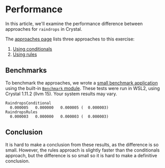 # Performance

In this article, we'll examine the performance difference between approaches for `raindrops` in Crystal.

The [approaches page][approaches] lists three approaches to this exercise:

1. [Using conditionals][approach-conditionals]
2. [Using rules][approach-rules]

## Benchmarks

To benchmark the approaches, we wrote a [small benchmark application][benchmark-application] using the built-in [`Benchmark` module][benchmark-module].
These tests were run in WSL2, using Crystal 1.11.2 (llvm 15).
Your system results may vary.

```
RaindropsConditional
  0.000005   0.000000   0.000005 (  0.000003)
RaindropsRules
  0.000003   0.000000   0.000003 (  0.000003)
```

## Conclusion

It is hard to make a conclusion from these results, as the difference is so small.
However, the rules approach is slightly faster than the conditionals approach, but the difference is so small so it is hard to make a definitive conclusion.

[approaches]: https://exercism.org/tracks/crystal/exercises/raindrops/approaches
[approach-conditionals]: https://exercism.org/tracks/crystal/exercises/raindrops/approaches/conditionals
[approach-rules]: https://exercism.org/tracks/crystal/exercises/raindrops/approaches/rules
[benchmark-application]: https://github.com/exercism/crystal/blob/main/exercises/practice/raindrops/.articles/performance/code/benchmark.cr
[benchmark-module]: https://crystal-lang.org/api/Benchmark.html